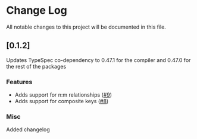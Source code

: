 # Change Log

All notable changes to this project will be documented in this file.

## [0.1.2]

Updates TypeSpec co-dependency to 0.47.1 for the compiler and 0.47.0 for the rest of the packages

### Features

* Adds support for n:m relationships ([#9](https://github.com/NielsCo/typespec-postgres/issues/9))
* Adds support for composite keys ([#8](https://github.com/NielsCo/typespec-postgres/issues/8))

### Misc

Added changelog